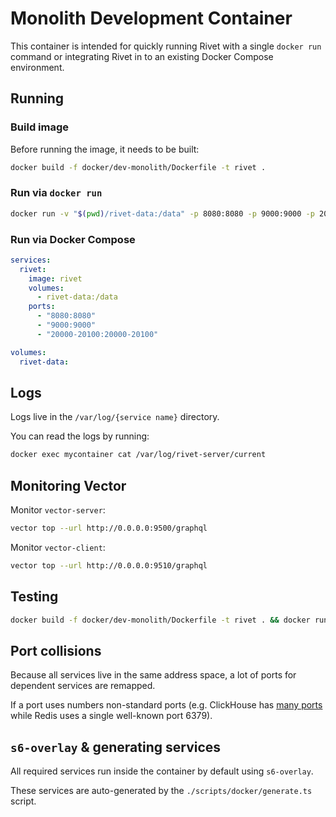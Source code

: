 # Monolith Development Container

This container is intended for quickly running Rivet with a single `docker run` command or integrating Rivet in to an existing Docker Compose environment.

## Running

### Build image

Before running the image, it needs to be built:

```bash
docker build -f docker/dev-monolith/Dockerfile -t rivet .
```

### Run via `docker run`

```bash
docker run -v "$(pwd)/rivet-data:/data" -p 8080:8080 -p 9000:9000 -p 20000-20100:20000-20100 rivet
```

### Run via Docker Compose

```yaml
services:
  rivet:
    image: rivet
    volumes:
      - rivet-data:/data
    ports:
      - "8080:8080"
      - "9000:9000"
      - "20000-20100:20000-20100"

volumes:
  rivet-data:
```

## Logs

Logs live in the `/var/log/{service name}` directory.

You can read the logs by running:

```bash
docker exec mycontainer cat /var/log/rivet-server/current
```

## Monitoring Vector

Monitor `vector-server`:

```bash
vector top --url http://0.0.0.0:9500/graphql
```

Monitor `vector-client`:

```bash
vector top --url http://0.0.0.0:9510/graphql
```

## Testing

```bash
docker build -f docker/dev-monolith/Dockerfile -t rivet . && docker run --name rivet --rm -v "/tmp/rivet-data:/data" -p 8080:8080 -p 9000:9000 -p 20000-20100:20000-20100 rivet
```

## Port collisions

Because all services live in the same address space, a lot of ports for dependent services are remapped.

If a port uses numbers non-standard ports (e.g. ClickHouse has [many ports](https://clickhouse.com/docs/en/guides/sre/network-ports) while Redis uses a single well-known port 6379).

## `s6-overlay` & generating services

All required services run inside the container by default using `s6-overlay`.

These services are auto-generated by the `./scripts/docker/generate.ts` script.

